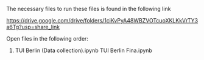 The necessary files to run these files is found in the following link

https://drive.google.com/drive/folders/1ciKvPyA48WBZVOTcuoXKLKkVrTY3a6Tg?usp=share_link

Open files in the following order:
1) TUI Berlin (Data collection).ipynb
TUI Berlin Fina.ipynb

